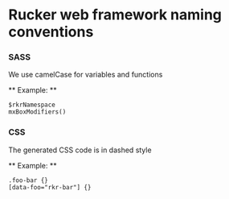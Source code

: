 # Rucker web framework naming conventions

### SASS

We use camelCase for variables and functions

** Example: **

```
$rkrNamespace
mxBoxModifiers()
```


### CSS

The generated CSS code is in dashed style


** Example: **

```
.foo-bar {}
[data-foo="rkr-bar"] {}
```


